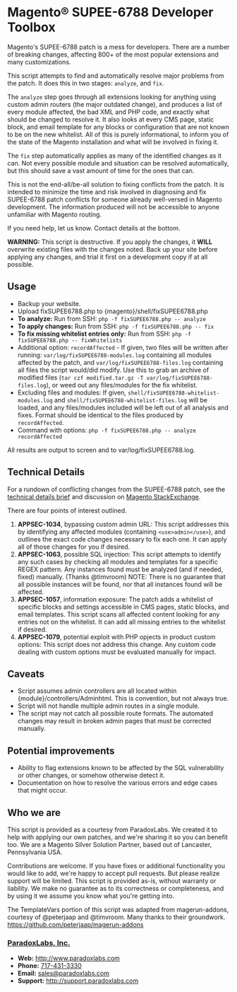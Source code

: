 # Magento® SUPEE-6788 Developer Toolbox

Magento's SUPEE-6788 patch is a mess for developers. There are a number of breaking changes, affecting 800+ of the most popular extensions and many customizations.

This script attempts to find and automatically resolve major problems from the patch. It does this in two stages: `analyze`, and `fix`.

The `analyze` step goes through all extensions looking for anything using custom admin routers (the major outdated change), and produces a list of every module affected, the bad XML and PHP code, and exactly what should be changed to resolve it. It also looks at every CMS page, static block, and email template for any blocks or configuration that are not known to be on the new whitelist. All of this is purely informational, to inform you of the state of the Magento installation and what will be involved in fixing it.

The `fix` step automatically applies as many of the identified changes as it can. Not every possible module and situation can be resolved automatically, but this should save a vast amount of time for the ones that can.

This is not the end-all/be-all solution to fixing conflicts from the patch. It is intended to minimize the time and risk involved in diagnosing and fix SUPEE-6788 patch conflicts for someone already well-versed in Magento development. The information produced will not be accessible to anyone unfamiliar with Magento routing.

If you need help, let us know. Contact details at the bottom.

**WARNING:** This script is destructive. If you apply the changes, it **WILL** overwrite existing files with the changes noted. Back up your site before applying any changes, and trial it first on a development copy if at all possible.

## Usage
* Backup your website.
* Upload fixSUPEE6788.php to {magento}/shell/fixSUPEE6788.php
* **To analyze:** Run from SSH: `php -f fixSUPEE6788.php -- analyze`
* **To apply changes:** Run from SSH: `php -f fixSUPEE6788.php -- fix`
* **To fix missing whitelist entries only:** Run from SSH: `php -f fixSUPEE6788.php -- fixWhitelists`
* Additional option: `recordAffected` - If given, two files will be written after running: `var/log/fixSUPEE6788-modules.log` containing all modules affected by the patch, and `var/log/fixSUPEE6788-files.log` containing all files the script would/did modify. Use this to grab an archive of modified files (`tar czf modified.tar.gz -T var/log/fixSUPEE6788-files.log`), or weed out any files/modules for the fix whitelist.
* Excluding files and modules: If given, `shell/fixSUPEE6788-whitelist-modules.log` and `shell/fixSUPEE6788-whitelist-files.log` will be loaded, and any files/modules included will be left out of all analysis and fixes. Format should be identical to the files produced by `recordAffected`.
* Command with options: `php -f fixSUPEE6788.php -- analyze recordAffected`

All results are output to screen and to var/log/fixSUPEE6788.log.

## Technical Details
For a rundown of conflicting changes from the SUPEE-6788 patch, see the [technical details brief](http://magento.com/security/patches/supee-6788-technical-details) and discussion on [Magento StackExchange](http://magento.stackexchange.com/questions/87214/how-to-check-which-modules-are-affected-by-security-patch-supee-6788/).

There are four points of interest outlined.

1. **APPSEC-1034**, bypassing custom admin URL: This script addresses this by identifying any affected modules (containing `<use>admin</use>`), and outlines the exact code changes necessary to fix each one. It can apply all of those changes for you if desired.  
2. **APPSEC-1063**, possible SQL injection: This script attempts to identify any such cases by checking all modules and templates for a specific REGEX pattern. Any instances found must be analyzed (and if needed, fixed) manually. (Thanks @timvroom) NOTE: There is no guarantee that all possible instances will be found, nor that all instances found will be affected.  
3. **APPSEC-1057**, information exposure: The patch adds a whitelist of specific blocks and settings accessible in CMS pages, static blocks, and email templates. This script scans all affected content looking for any entries not on the whitelist. It can add all missing entries to the whitelist if desired.  
4. **APPSEC-1079**, potential exploit with PHP opjects in product custom options: This script does not address this change. Any custom code dealing with custom options must be evaluated manually for impact.

## Caveats
* Script assumes admin controllers are all located within {module}/controllers/Adminhtml. This is convention, but not always true.
* Script will not handle multiple admin routes in a single module.
* The script may not catch all possible route formats. The automated changes may result in broken admin pages that must be corrected manually.

## Potential improvements
* Ability to flag extensions known to be affected by the SQL vulnerability or other changes, or somehow otherwise detect it.
* Documentation on how to resolve the various errors and edge cases that might occur.

## Who we are
This script is provided as a courtesy from ParadoxLabs. We created it to help with applying our own patches, and we're sharing it so you can benefit too. We are a Magento Silver Solution Partner, based out of Lancaster, Pennsylvania USA.

Contributions are welcome. If you have fixes or additional functionality you would like to add, we're happy to accept pull requests. But please realize support will be limited. This script is provided as-is, without warranty or liability. We make no guarantee as to its correctness or completeness, and by using it we assume you know what you're getting into.

The TemplateVars portion of this script was adapted from magerun-addons, courtesy of @peterjaap and @timvroom. Many thanks to their groundwork. https://github.com/peterjaap/magerun-addons

### [ParadoxLabs, Inc.](http://www.paradoxlabs.com)
* **Web:** http://www.paradoxlabs.com
* **Phone:**   [717-431-3330](tel:7174313330)
* **Email:**   sales@paradoxlabs.com
* **Support:** http://support.paradoxlabs.com

